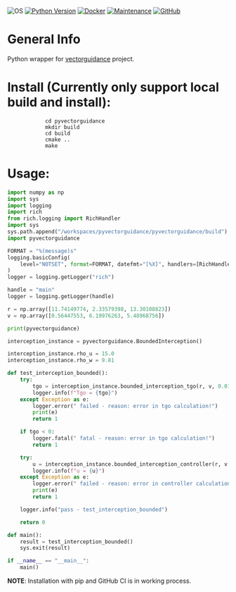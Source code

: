 ![OS](https://img.shields.io/badge/OS-Linux-red?style=flat&logo=linux)
[![Python Version](https://img.shields.io/badge/Made%20with-Python%203.10-1f425f.svg?logo=python)](https://www.python.org/)
[![Docker](https://img.shields.io/badge/Docker-available-green.svg?style=flat&logo=docker)](https://github.com/emalderson/ThePhish/tree/master/docker)
[![Maintenance](https://img.shields.io/badge/Maintained-yes-green.svg)](https://github.com/iftahnaf/pyvectorguidance)
[![GitHub](https://img.shields.io/github/license/iftahnaf/pyvectorguidance)](https://github.com/iftahnaf/pyvectorguidance/blob/main/LICENSE)


# General Info
Python wrapper for [vectorguidance](https://github.com/iftahnaf/vectorguidance) project. 

# Install (Currently only support local build and install):

                cd pyvectorguidance
                mkdir build
                cd build
                cmake ..
                make

# Usage:

```python
import numpy as np
import sys
import logging
import rich
from rich.logging import RichHandler
import sys
sys.path.append("/workspaces/pyvectorguidance/pyvectorguidance/build")
import pyvectorguidance

FORMAT = "%(message)s"
logging.basicConfig(
    level="NOTSET", format=FORMAT, datefmt="[%X]", handlers=[RichHandler()]
)
logger = logging.getLogger("rich")

handle = "main"
logger = logging.getLogger(handle)

r = np.array([11.74149774, 2.33579398, 13.30108823])
v = np.array([0.56447553, 6.19976263, 5.48968756])

print(pyvectorguidance)

interception_instance = pyvectorguidance.BoundedInterception()

interception_instance.rho_u = 15.0
interception_instance.rho_w = 9.81

def test_interception_bounded():
    try:
        tgo = interception_instance.bounded_interception_tgo(r, v, 0.01)
        logger.info(f"Tgo = {tgo}")
    except Exception as e:
        logger.error(" failed - reason: error in tgo calculation!")
        print(e)
        return 1

    if tgo < 0:
        logger.fatal(" fatal - reason: error in tgo calculation!")
        return 1

    try:
        u = interception_instance.bounded_interception_controller(r, v ,tgo)
        logger.info(f"u = {u}")
    except Exception as e:
        logger.error(" failed - reason: error in controller calculation calculation!")
        print(e)
        return 1

    logger.info("pass - test_interception_bounded")

    return 0

def main():
    result = test_interception_bounded()
    sys.exit(result)

if __name__ == "__main__":
    main()

```

**NOTE**: Installation with pip and GitHub CI is in working process.